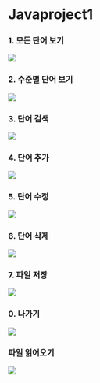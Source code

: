 # Javaproject1

### 1. 모든 단어 보기
<img src="https://user-images.githubusercontent.com/103383660/188877368-c0e7051b-c7be-4eb3-8c43-d474e7b4cf0b.png" />

### 2. 수준별 단어 보기
<img src="https://user-images.githubusercontent.com/103383660/190856919-c71bc94b-e177-4a72-9b96-7a45a0fc6b05.png" />

### 3. 단어 검색
<img src="https://user-images.githubusercontent.com/103383660/190856925-6d530496-bd53-4644-b8ed-21b32b8ca5b9.png" />

### 4. 단어 추가
<img src="https://user-images.githubusercontent.com/103383660/188877161-cc06acb3-5b12-43be-982f-e46dc184fd4a.png" />

### 5. 단어 수정
<img src="https://user-images.githubusercontent.com/103383660/190856962-812ade21-45d6-45b5-8116-1a7dd3864231.png" />

### 6. 단어 삭제
<img src="https://user-images.githubusercontent.com/103383660/190856971-1a50c8c2-0887-469a-9db6-fc6fa43286ef.png" />

### 7. 파일 저장
<img src="https://user-images.githubusercontent.com/103383660/190856978-dc0eee51-91da-4d21-8cc5-044ef4d24425.png" />

### 0. 나가기
<img src="https://user-images.githubusercontent.com/103383660/188877434-6d8ca9d1-c319-4be3-b0e9-8a5b8e784bbd.png" />

### 파일 읽어오기
<img src="https://user-images.githubusercontent.com/103383660/190856983-da9aa3c6-2355-4369-8cfe-4c4eeaa170bb.png" />
